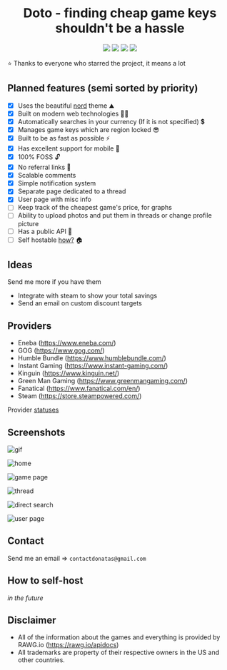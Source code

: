<h1 align="center">
    Doto - finding cheap game keys shouldn't be a hassle
</h1>

<div align="center">

<img src="https://img.shields.io/github/stars/Tronikelis/doto?style=for-the-badge" /> 
<img src="https://img.shields.io/badge/unofficial-100%25-blue?style=for-the-badge" /> 
<img src="https://img.shields.io/uptimerobot/status/m791749682-d94a1950a7d51576f86210b1?style=for-the-badge" /> 
<img src="https://img.shields.io/uptimerobot/ratio/7/m791749682-d94a1950a7d51576f86210b1?style=for-the-badge" />

</div>

⭐ Thanks to everyone who starred the project, it means a lot

## Planned features (semi sorted by priority)

-   [x] Uses the beautiful [nord](https://www.nordtheme.com/) theme ⛰️
-   [x] Built on modern web technologies 👨‍💻
-   [x] Automatically searches in your currency (If it is not specified) 💲
-   [x] Manages game keys which are region locked 😎
-   [x] Built to be as fast as possible ⚡
-   [x] Has excellent support for mobile 📱
-   [x] 100% FOSS 🔓
-   [x] No referral links 🤑
-   [x] Scalable comments
-   [x] Simple notification system
-   [x] Separate page dedicated to a thread
-   [x] User page with misc info
-   [ ] Keep track of the cheapest game's price, for graphs
-   [ ] Ability to upload photos and put them in threads or change profile picture
-   [ ] Has a public API 🦾
-   [ ] Self hostable [how?](#how-to-self-host) 🏠

## Ideas

Send me more if you have them

-   Integrate with steam to show your total savings
-   Send an email on custom discount targets

## Providers

-   Eneba (https://www.eneba.com/)
-   GOG (https://www.gog.com/)
-   Humble Bundle (https://www.humblebundle.com/)
-   Instant Gaming (https://www.instant-gaming.com/)
-   Kinguin (https://www.kinguin.net/)
-   Green Man Gaming (https://www.greenmangaming.com/)
-   Fanatical (https://www.fanatical.com/en/)
-   Steam (https://store.steampowered.com/)

Provider [statuses](https://stats.uptimerobot.com/2J4EzCVjMQ)

## Screenshots

![gif](https://i.imgur.com/jaIWjKL.gif)

![home](https://i.imgur.com/QQmkGR3.jpeg)

![game page](https://i.imgur.com/qeNlQns.png)

![thread](https://i.imgur.com/N3WFSHu.png)

![direct search](https://i.imgur.com/2sWFFRg.png)

![user page](https://i.imgur.com/sYF3c2r.png)

## Contact

Send me an email => `contactdonatas@gmail.com`

## How to self-host

_in the future_

## Disclaimer

-   All of the information about the games and everything is provided by RAWG.io (https://rawg.io/apidocs)
-   All trademarks are property of their respective owners in the US and other countries.
